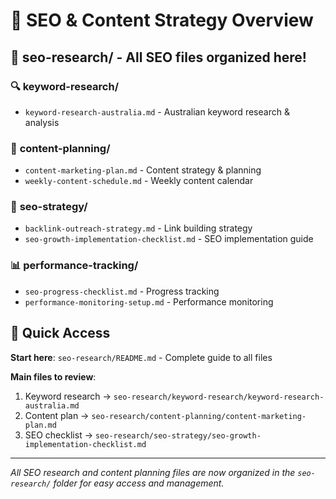 # 🎯 SEO & Content Strategy Overview

## 📁 **seo-research/** - All SEO files organized here!

### 🔍 **keyword-research/**
- `keyword-research-australia.md` - Australian keyword research & analysis

### 📝 **content-planning/**  
- `content-marketing-plan.md` - Content strategy & planning
- `weekly-content-schedule.md` - Weekly content calendar

### 🎯 **seo-strategy/**
- `backlink-outreach-strategy.md` - Link building strategy
- `seo-growth-implementation-checklist.md` - SEO implementation guide

### 📊 **performance-tracking/**
- `seo-progress-checklist.md` - Progress tracking
- `performance-monitoring-setup.md` - Performance monitoring

## 🚀 Quick Access

**Start here**: `seo-research/README.md` - Complete guide to all files

**Main files to review**:
1. Keyword research → `seo-research/keyword-research/keyword-research-australia.md`
2. Content plan → `seo-research/content-planning/content-marketing-plan.md`
3. SEO checklist → `seo-research/seo-strategy/seo-growth-implementation-checklist.md`

---
*All SEO research and content planning files are now organized in the `seo-research/` folder for easy access and management.*

